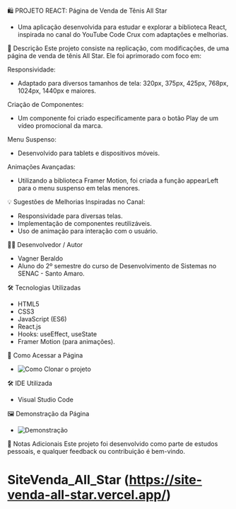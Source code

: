 🛍️ PROJETO REACT: Página de Venda de Tênis All Star
- Uma aplicação desenvolvida para estudar e explorar a biblioteca React, inspirada no canal do YouTube Code Crux com adaptações e melhorias.


📖 Descrição
Este projeto consiste na replicação, com modificações, de uma página de venda de tênis All Star. Ele foi aprimorado com foco em:

Responsividade:
- Adaptado para diversos tamanhos de tela: 320px, 375px, 425px, 768px, 1024px, 1440px e maiores.

Criação de Componentes:
- Um componente foi criado especificamente para o botão Play de um vídeo promocional da marca.

Menu Suspenso:
- Desenvolvido para tablets e dispositivos móveis.

Animações Avançadas:
- Utilizando a biblioteca Framer Motion, foi criada a função appearLeft para o menu suspenso em telas menores.

💡 Sugestões de Melhorias Inspiradas no Canal:
- Responsividade para diversas telas.
- Implementação de componentes reutilizáveis.
- Uso de animação para interação com o usuário.

👩‍💻 Desenvolvedor / Autor
- Vagner Beraldo
- Aluno do 2º semestre do curso de Desenvolvimento de Sistemas no SENAC - Santo Amaro.

🛠️ Tecnologias Utilizadas
- HTML5
- CSS3
- JavaScript (ES6)
- React.js
- Hooks: useEffect, useState
- Framer Motion (para animações).

🚀 Como Acessar a Página
- ![Como Clonar o projeto](https://github.com/VagnerBeraldo/readme/blob/main/midias/gitClone.png)

🛠️ IDE Utilizada
- Visual Studio Code

🖼️ Demonstração da Página
- ![Demonstração](https://github.com/VagnerBeraldo/readme/blob/main/midias/Estudo%20React.gif)

📝 Notas Adicionais
Este projeto foi desenvolvido como parte de estudos pessoais, e qualquer feedback ou contribuição é bem-vindo.

# SiteVenda_All_Star (https://site-venda-all-star.vercel.app/)
